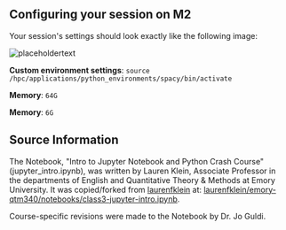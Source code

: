 ## Configuring your session on M2

Your session's settings should look exactly like the following image: 

![placeholdertext](https://github.com/stephbuon/digital-history/blob/master/images/data_team_fields.png?raw=true)

__Custom environment settings__: `source /hpc/applications/python_environments/spacy/bin/activate`

__Memory__: `64G`

__Memory__: `6G`

## Source Information
The Notebook, "Intro to Jupyter Notebook and Python Crash Course" (jupyter_intro.ipynb), was written by Lauren Klein, Associate Professor in the departments of English and Quantitative Theory & Methods at Emory University. It was copied/forked from [laurenfklein](https://github.com/laurenfklein) at:
[laurenfklein/emory-qtm340/notebooks/class3-jupyter-intro.ipynb](https://github.com/laurenfklein/emory-qtm340/blob/master/notebooks/class3-jupyter-intro.ipynb).

Course-specific revisions were made to the Notebook by Dr. Jo Guldi. 
